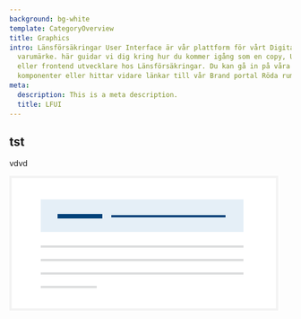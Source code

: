 ```yaml
---
background: bg-white
template: CategoryOverview
title: Graphics
intro: Länsförsäkringar User Interface är vår plattform för vårt Digitala
  varumärke. här guidar vi dig kring hur du kommer igång som en copy, UX, AD
  eller frontend utvecklare hos Länsförsäkringar. Du kan gå in på våra
  komponenter eller hittar vidare länkar till vår Brand portal Röda rummet.
meta:
  description: This is a meta description.
  title: LFUI
---
```

<div class="ImageBlock ImageBlock__left"><div class="ImageBlock__content">

## tst

vdvd</div><img src="/img/alert.svg" alt="" /></div>